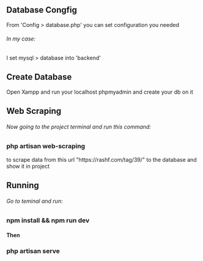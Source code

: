 <h2>Database Congfig</h2>
From 'Config > database.php' you can set configuration you needed
<h6>In my case:</h6>
I set mysql > database into 'backend'
<h2>Create Database</h2>
Open Xampp and run your localhost phpmyadmin and create your db on it
<h2>Web Scraping</h2>
<h6>Now going to the project terminal and run this command:</h6>
<h3>php artisan web-scraping</h3>
to scrape data from this url "https://rashf.com/tag/39/" to the database and show it in project
<h2>Running</h2>
<h6>Go to teminal and run:</h6>
<h3>npm install && npm run dev</h3>
<h4>Then</h4>
<h3>php artisan serve</h3>
